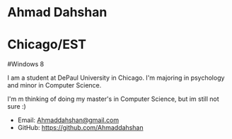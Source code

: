 # Ahmad Dahshan
# Chicago/EST
#Windows 8


I am a student at DePaul University in Chicago. I'm majoring in psychology and minor in Computer Science.

I'm m thinking of doing my master's in Computer Science, but im still not sure :)

* Email: Ahmaddahshan@gmail.com
* GitHub: https://github.com/Ahmaddahshan
